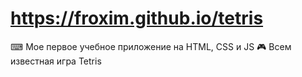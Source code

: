 # https://froxim.github.io/tetris
⌨ Мое первое учебное приложение на HTML, CSS и JS 🎮 Всем известная игра Tetris
